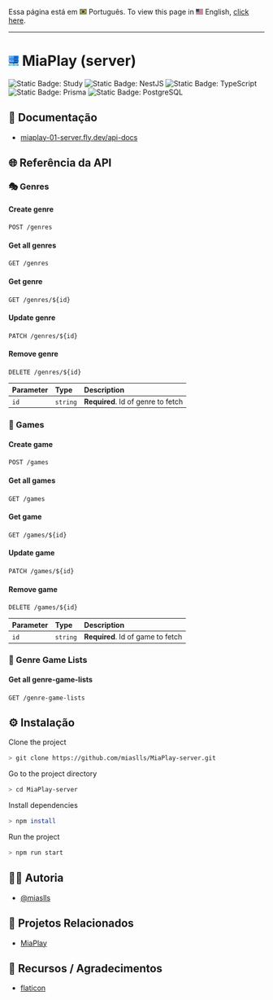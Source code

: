 Essa página está em <img src="assets/img/flag-pt-br.png" width="14" alt="Português"> Português.
To view this page in <img src="assets/img/flag-en.png" width="14" alt="English"> English, [click here](./README.md).

---

# <img src="assets/img/server.png" width="20" alt="Server icon"> MiaPlay (server)

![Static Badge: Study](https://img.shields.io/badge/study-blue)
![Static Badge: NestJS](https://img.shields.io/badge/NestJS-5a5a5a?logo=nestjs)
![Static Badge: TypeScript](https://img.shields.io/badge/TypeScript-5a5a5a?logo=typescript)
![Static Badge: Prisma](https://img.shields.io/badge/Prisma-5a5a5a?logo=prisma)
![Static Badge: PostgreSQL](https://img.shields.io/badge/PostgreSQL-5a5a5a?logo=postgresql)

## 📄 Documentação

- [miaplay-01-server.fly.dev/api-docs](https://miaplay-01-server.fly.dev/api-docs)

## 🌐 Referência da API

### 🎭 Genres

#### Create genre

```http
POST /genres
```

#### Get all genres

```http
GET /genres
```

#### Get genre

```http
GET /genres/${id}
```

#### Update genre

```http
PATCH /genres/${id}
```

#### Remove genre

```http
DELETE /genres/${id}
```

| Parameter | Type     | Description                        |
| :-------- | :------- | :--------------------------------- |
| `id`      | `string` | **Required**. Id of genre to fetch |

### 🎲 Games

#### Create game

```http
POST /games
```

#### Get all games

```http
GET /games
```

#### Get game

```http
GET /games/${id}
```

#### Update game

```http
PATCH /games/${id}
```

#### Remove game

```http
DELETE /games/${id}
```

| Parameter | Type     | Description                       |
| :-------- | :------- | :-------------------------------- |
| `id`      | `string` | **Required**. Id of game to fetch |

### 📃 Genre Game Lists

#### Get all genre-game-lists

```http
GET /genre-game-lists
```

## ⚙️ Instalação

Clone the project

```bash
> git clone https://github.com/miaslls/MiaPlay-server.git
```

Go to the project directory

```bash
> cd MiaPlay-server
```

Install dependencies

```bash
> npm install
```

Run the project

```bash
> npm run start
```

## 👩‍💻 Autoria

- [@miaslls](https://www.github.com/miaslls)

## 📑 Projetos Relacionados

- [MiaPlay](https://github.com/miaslls/MiaPlay#readme)

## 🫶 Recursos / Agradecimentos

- [flaticon](https://flaticon.com)
